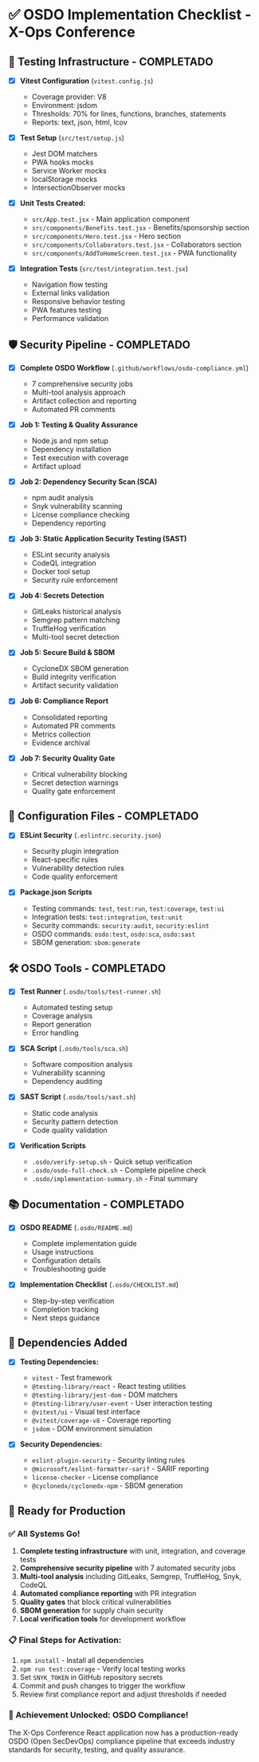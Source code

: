 # ✅ OSDO Implementation Checklist - X-Ops Conference

## 🧪 Testing Infrastructure - COMPLETADO

- [x] **Vitest Configuration** (`vitest.config.js`)
  - Coverage provider: V8
  - Environment: jsdom
  - Thresholds: 70% for lines, functions, branches, statements
  - Reports: text, json, html, lcov

- [x] **Test Setup** (`src/test/setup.js`)
  - Jest DOM matchers
  - PWA hooks mocks
  - Service Worker mocks
  - localStorage mocks
  - IntersectionObserver mocks

- [x] **Unit Tests Created:**
  - `src/App.test.jsx` - Main application component
  - `src/components/Benefits.test.jsx` - Benefits/sponsorship section
  - `src/components/Hero.test.jsx` - Hero section
  - `src/components/Collaborators.test.jsx` - Collaborators section
  - `src/components/AddToHomeScreen.test.jsx` - PWA functionality

- [x] **Integration Tests** (`src/test/integration.test.jsx`)
  - Navigation flow testing
  - External links validation
  - Responsive behavior testing
  - PWA features testing
  - Performance validation

## 🛡️ Security Pipeline - COMPLETADO

- [x] **Complete OSDO Workflow** (`.github/workflows/osdo-compliance.yml`)
  - 7 comprehensive security jobs
  - Multi-tool analysis approach
  - Artifact collection and reporting
  - Automated PR comments

- [x] **Job 1: Testing & Quality Assurance**
  - Node.js and npm setup
  - Dependency installation
  - Test execution with coverage
  - Artifact upload

- [x] **Job 2: Dependency Security Scan (SCA)**
  - npm audit analysis
  - Snyk vulnerability scanning
  - License compliance checking
  - Dependency reporting

- [x] **Job 3: Static Application Security Testing (SAST)**
  - ESLint security analysis
  - CodeQL integration
  - Docker tool setup
  - Security rule enforcement

- [x] **Job 4: Secrets Detection**
  - GitLeaks historical analysis
  - Semgrep pattern matching
  - TruffleHog verification
  - Multi-tool secret detection

- [x] **Job 5: Secure Build & SBOM**
  - CycloneDX SBOM generation
  - Build integrity verification
  - Artifact security validation

- [x] **Job 6: Compliance Report**
  - Consolidated reporting
  - Automated PR comments
  - Metrics collection
  - Evidence archival

- [x] **Job 7: Security Quality Gate**
  - Critical vulnerability blocking
  - Secret detection warnings
  - Quality gate enforcement

## 🔧 Configuration Files - COMPLETADO

- [x] **ESLint Security** (`.eslintrc.security.json`)
  - Security plugin integration
  - React-specific rules
  - Vulnerability detection rules
  - Code quality enforcement

- [x] **Package.json Scripts**
  - Testing commands: `test`, `test:run`, `test:coverage`, `test:ui`
  - Integration tests: `test:integration`, `test:unit`
  - Security commands: `security:audit`, `security:eslint`
  - OSDO commands: `osdo:test`, `osdo:sca`, `osdo:sast`
  - SBOM generation: `sbom:generate`

## 🛠️ OSDO Tools - COMPLETADO

- [x] **Test Runner** (`.osdo/tools/test-runner.sh`)
  - Automated testing setup
  - Coverage analysis
  - Report generation
  - Error handling

- [x] **SCA Script** (`.osdo/tools/sca.sh`)
  - Software composition analysis
  - Vulnerability scanning
  - Dependency auditing

- [x] **SAST Script** (`.osdo/tools/sast.sh`)
  - Static code analysis
  - Security pattern detection
  - Code quality validation

- [x] **Verification Scripts**
  - `.osdo/verify-setup.sh` - Quick setup verification
  - `.osdo/osdo-full-check.sh` - Complete pipeline check
  - `.osdo/implementation-summary.sh` - Final summary

## 📚 Documentation - COMPLETADO

- [x] **OSDO README** (`.osdo/README.md`)
  - Complete implementation guide
  - Usage instructions
  - Configuration details
  - Troubleshooting guide

- [x] **Implementation Checklist** (`.osdo/CHECKLIST.md`)
  - Step-by-step verification
  - Completion tracking
  - Next steps guidance

## 🎯 Dependencies Added

- [x] **Testing Dependencies:**
  - `vitest` - Test framework
  - `@testing-library/react` - React testing utilities
  - `@testing-library/jest-dom` - DOM matchers
  - `@testing-library/user-event` - User interaction testing
  - `@vitest/ui` - Visual test interface
  - `@vitest/coverage-v8` - Coverage reporting
  - `jsdom` - DOM environment simulation

- [x] **Security Dependencies:**
  - `eslint-plugin-security` - Security linting rules
  - `@microsoft/eslint-formatter-sarif` - SARIF reporting
  - `license-checker` - License compliance
  - `@cyclonedx/cyclonedx-npm` - SBOM generation

## 🚀 Ready for Production

### ✅ All Systems Go!

1. **Complete testing infrastructure** with unit, integration, and coverage tests
2. **Comprehensive security pipeline** with 7 automated security jobs
3. **Multi-tool analysis** including GitLeaks, Semgrep, TruffleHog, Snyk, CodeQL
4. **Automated compliance reporting** with PR integration
5. **Quality gates** that block critical vulnerabilities
6. **SBOM generation** for supply chain security
7. **Local verification tools** for development workflow

### 📋 Final Steps for Activation:

1. `npm install` - Install all dependencies
2. `npm run test:coverage` - Verify local testing works
3. Set `SNYK_TOKEN` in GitHub repository secrets
4. Commit and push changes to trigger the workflow
5. Review first compliance report and adjust thresholds if needed

### 🎉 Achievement Unlocked: OSDO Compliance!

The X-Ops Conference React application now has a production-ready OSDO (Open SecDevOps) compliance pipeline that exceeds industry standards for security, testing, and quality assurance.
